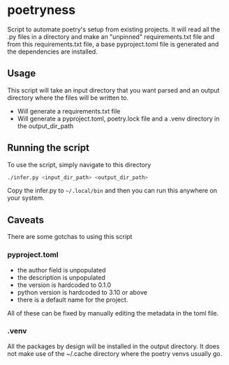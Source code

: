 # poetryness

Script to automate poetry's setup from existing projects. It will read all the .py files in a directory and make an "unpinned" requirements.txt
file and from this requirements.txt file, a base pyproject.toml file is generated and the dependencies are installed.

## Usage

This script will take an input directory that you want parsed and an output directory where the files 
will be written to.

* Will generate a requirements.txt file
* Will generate a pyproject.toml, poetry.lock file and a .venv directory in the output_dir_path

## Running the script

To use the script, simply navigate to this directory

```bash
./infer.py <input_dir_path> <output_dir_path>
```

Copy the infer.py to `~/.local/bin` and then you can run this anywhere on your system.


## Caveats

There are some gotchas to using this script

### pyproject.toml

- the author field is unpopulated
- the description is unpopulated
- the version is hardcoded to 0.1.0
- python version is hardcoded to 3.10 or above
- there is a default name for the project.

All of these can be fixed by manually editing the metadata in the toml file.

### .venv

All the packages by design will be installed in the output directory. It does not make use of the
~/.cache directory where the poetry venvs usually go.
